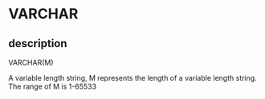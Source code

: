 # VARCHAR

## description

VARCHAR(M)

A variable length string, M represents the length of a variable length string. The range of M is 1-65533
